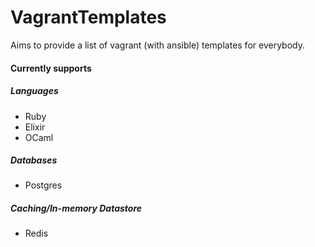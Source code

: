 # VagrantTemplates

Aims to provide a list of vagrant (with ansible) templates for
everybody.

#### Currently supports

##### Languages

- Ruby
- Elixir
- OCaml

##### Databases

- Postgres

##### Caching/In-memory Datastore

- Redis
